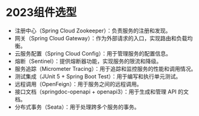 # 2023组件选型

- 注册中心（Spring Cloud Zookeeper）：负责服务的注册和发现。
- 网关（Spring Cloud Gateway）：作为外部请求的入口，实现路由和负载均衡。
- 云服务配置（Spring Cloud Config）：用于管理服务的配置信息。
- 熔断（Sentinel）：提供熔断器功能，实现服务的限流和降级。
- 服务追踪（Micrometer Tracing）：用于追踪和监控服务的性能和调用情况。
- 测试集成（JUnit 5 + Spring Boot Test）：用于编写和执行单元测试。
- 远程调用（OpenFeign）：用于服务之间的远程调用。
- 接口文档（springdoc-openapi + openapi3）：用于生成和管理 API 的文档。
- 分布式事务（Seata）：用于处理跨多个服务的事务。